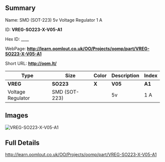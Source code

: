 

## Summary
 
Name:  SMD (SOT-223) 5v Voltage Regulator 1 A 

ID: __VREG-SO223-X-V05-A1__

Hex ID: ____

WebPage: __http://learn.oomlout.co.uk/OO/Projects/oomp/part/VREG-SO223-X-V05-A1__

Short URL: __http://oom.lt/__


| Type   | Size   | Color   | Description   | Index   |    
| ----- | ------   | ------   | -----   | ----   |    
| __VREG__   					| __SO223__   					| __X__    						| __V05__    					| __A1__ |    
| Voltage Regulator		| SMD (SOT-223)	| 		| 5v	| 1 A	|

## Images
![VREG-SO223-X-V05-A1](http://oomlout.com/oomp-gen/parts/VREG-SO223-X-V05-A1/VREG-SO223-X-V05-A1_420.jpg)

## Full Details

 http://learn.oomlout.co.uk/OO/Projects/oomp/part/VREG-SO223-X-V05-A1

